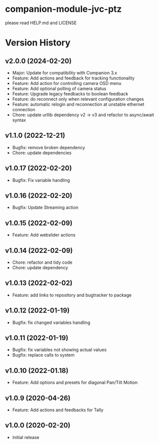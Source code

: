 # companion-module-jvc-ptz
please read HELP.md and LICENSE

# Version History

## v2.0.0 (2024-02-20)
- Major: Update for compatibility with Companion 3.x
- Feature: Add actions and feedback for tracking functionality
- Feature: Add action for controlling camera OSD menu
- Feature: Add optional polling of camera status
- Feature: Upgrade legacy feedbacks to boolean feedback
- Feature: do reconnect only when relevant configuration changes
- Feature: automatic relogin and reconnection at unstable ethernet connection
- Chore: update urllib dependency v2 -> v3 and refactor to async/await syntax

## v1.1.0 (2022-12-21)
- Bugfix: remove broken dependency
- Chore: update dependencies

## v1.0.17 (2022-02-20)
- Bugfix: Fix variable handling

## v1.0.16 (2022-02-20)
- Bugfix: Update Streaming action

## v1.0.15 (2022-02-09)
- Feature: Add webslider actions

## v1.0.14 (2022-02-09)
- Chore: refactor and tidy code
- Chore: update dependency

## v1.0.13 (2022-02-02)
- Feature: add links to repository and bugtracker to package

## v1.0.12 (2022-01-19)
- Bugfix: fix changed variables handling

## v1.0.11 (2022-01-19)
- Bugfix: fix variables not showing actual values
- Bugfix: replace calls to system

## v1.0.10 (2022-01.18)
- Feature: Add options and presets for diagonal Pan/Tilt Motion

## v1.0.9 (2020-04-26)
- Feature: Add actions and feedbacks for Tally 

## v1.0.0 (2020-02-20)
- Initial release